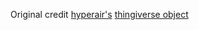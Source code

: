 Original credit [hyperair's](https://github.com/hyperair) [thingiverse object](https://www.thingiverse.com/thing:4655144)
